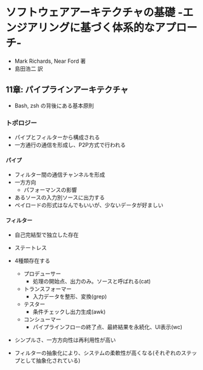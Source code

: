 # ソフトウェアアーキテクチャの基礎 -エンジアリングに基づく体系的なアプローチ-
- Mark Richards, Near Ford 著
- 島田浩二 訳

## 11章: パイプラインアーキテクチャ
- Bash, zsh の背後にある基本原則

### トポロジー
- パイプとフィルターから構成される
- 一方通行の通信を形成し、P2P方式で行われる

#### パイプ
- フィルター間の通信チャンネルを形成
- 一方方向
  - パフォーマンスの影響
- あるソースの入力別ソースに出力する
- ペイロードの形式はなんでもいいが、少ないデータが好ましい

#### フィルター
- 自己完結型で独立した存在
- ステートレス
- 4種類存在する
  - プロデューサー
    - 処理の開始点、出力のみ。ソースと呼ばれる(cat)
  - トランスフォーマー
    - 入力データを整形、変換(grep)
  - テスター
    - 条件チェックし出力生成(awk)
  - コンシューマー
    - パイプラインフローの終了点、最終結果を永続化、UI表示(wc)

- シンプルさ、一方方向性は再利用性が高い
- フィルターの抽象化により、システムの柔軟性が高くなる(それぞれのステップとして抽象化されている)
